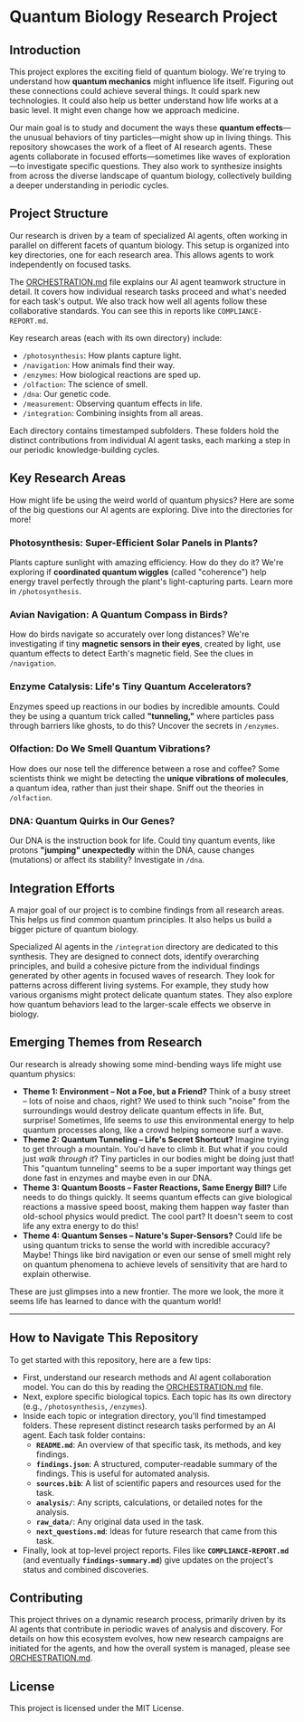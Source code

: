 # Quantum Biology Research Project

## Introduction
This project explores the exciting field of quantum biology. We're trying to understand how **quantum mechanics** might influence life itself. Figuring out these connections could achieve several things. It could spark new technologies. It could also help us better understand how life works at a basic level. It might even change how we approach medicine.

Our main goal is to study and document the ways these **quantum effects**—the unusual behaviors of tiny particles—might show up in living things. This repository showcases the work of a fleet of AI research agents. These agents collaborate in focused efforts—sometimes like waves of exploration—to investigate specific questions. They also work to synthesize insights from across the diverse landscape of quantum biology, collectively building a deeper understanding in periodic cycles.

## Project Structure
Our research is driven by a team of specialized AI agents, often working in parallel on different facets of quantum biology. This setup is organized into key directories, one for each research area. This allows agents to work independently on focused tasks.

The [ORCHESTRATION.md](ORCHESTRATION.md) file explains our AI agent teamwork structure in detail. It covers how individual research tasks proceed and what's needed for each task's output. We also track how well all agents follow these collaborative standards. You can see this in reports like `COMPLIANCE-REPORT.md`.

Key research areas (each with its own directory) include:
- `/photosynthesis`: How plants capture light.
- `/navigation`: How animals find their way.
- `/enzymes`: How biological reactions are sped up.
- `/olfaction`: The science of smell.
- `/dna`: Our genetic code.
- `/measurement`: Observing quantum effects in life.
- `/integration`: Combining insights from all areas.

Each directory contains timestamped subfolders. These folders hold the distinct contributions from individual AI agent tasks, each marking a step in our periodic knowledge-building cycles.

## Key Research Areas
How might life be using the weird world of quantum physics? Here are some of the big questions our AI agents are exploring. Dive into the directories for more!

### Photosynthesis: Super-Efficient Solar Panels in Plants?
Plants capture sunlight with amazing efficiency. How do they do it? We're exploring if **coordinated quantum wiggles** (called "coherence") help energy travel perfectly through the plant's light-capturing parts. Learn more in `/photosynthesis`.

### Avian Navigation: A Quantum Compass in Birds?
How do birds navigate so accurately over long distances? We're investigating if tiny **magnetic sensors in their eyes**, created by light, use quantum effects to detect Earth's magnetic field. See the clues in `/navigation`.

### Enzyme Catalysis: Life's Tiny Quantum Accelerators?
Enzymes speed up reactions in our bodies by incredible amounts. Could they be using a quantum trick called **"tunneling,"** where particles pass through barriers like ghosts, to do this? Uncover the secrets in `/enzymes`.

### Olfaction: Do We Smell Quantum Vibrations?
How does our nose tell the difference between a rose and coffee? Some scientists think we might be detecting the **unique vibrations of molecules**, a quantum idea, rather than just their shape. Sniff out the theories in `/olfaction`.

### DNA: Quantum Quirks in Our Genes?
Our DNA is the instruction book for life. Could tiny quantum events, like protons **"jumping" unexpectedly** within the DNA, cause changes (mutations) or affect its stability? Investigate in `/dna`.

## Integration Efforts
A major goal of our project is to combine findings from all research areas. This helps us find common quantum principles. It also helps us build a bigger picture of quantum biology.

Specialized AI agents in the `/integration` directory are dedicated to this synthesis. They are designed to connect dots, identify overarching principles, and build a cohesive picture from the individual findings generated by other agents in focused waves of research. They look for patterns across different living systems. For example, they study how various organisms might protect delicate quantum states. They also explore how quantum behaviors lead to the larger-scale effects we observe in biology.

## Emerging Themes from Research

Our research is already showing some mind-bending ways life might use quantum physics:

*   **Theme 1: Environment – Not a Foe, but a Friend?**
    Think of a busy street – lots of noise and chaos, right? We used to think such "noise" from the surroundings would destroy delicate quantum effects in life. But, surprise! Sometimes, life seems to *use* this environmental energy to help quantum processes along, like a crowd helping someone surf a wave.
*   **Theme 2: Quantum Tunneling – Life's Secret Shortcut?**
    Imagine trying to get through a mountain. You'd have to climb it. But what if you could just *walk through it*? Tiny particles in our bodies might be doing just that! This "quantum tunneling" seems to be a super important way things get done fast in enzymes and maybe even in our DNA.
*   **Theme 3: Quantum Boosts – Faster Reactions, Same Energy Bill?**
    Life needs to do things quickly. It seems quantum effects can give biological reactions a massive speed boost, making them happen way faster than old-school physics would predict. The cool part? It doesn't seem to cost life any extra energy to do this!
*   **Theme 4: Quantum Senses – Nature's Super-Sensors?**
    Could life be using quantum tricks to sense the world with incredible accuracy? Maybe! Things like bird navigation or even our sense of smell might rely on quantum phenomena to achieve levels of sensitivity that are hard to explain otherwise.

These are just glimpses into a new frontier. The more we look, the more it seems life has learned to dance with the quantum world!

---

## How to Navigate This Repository
To get started with this repository, here are a few tips:
- First, understand our research methods and AI agent collaboration model. You can do this by reading the [ORCHESTRATION.md](ORCHESTRATION.md) file.
- Next, explore specific biological topics. Each topic has its own directory (e.g., `/photosynthesis`, `/enzymes`).
- Inside each topic or integration directory, you'll find timestamped folders. These represent distinct research tasks performed by an AI agent. Each task folder contains:
    - **`README.md`**: An overview of that specific task, its methods, and key findings.
    - **`findings.json`**: A structured, computer-readable summary of the findings. This is useful for automated analysis.
    - **`sources.bib`**: A list of scientific papers and resources used for the task.
    - **`analysis/`**: Any scripts, calculations, or detailed notes for the analysis.
    - **`raw_data/`**: Any original data used in the task.
    - **`next_questions.md`**: Ideas for future research that came from this task.
- Finally, look at top-level project reports. Files like **`COMPLIANCE-REPORT.md`** (and eventually **`findings-summary.md`**) give updates on the project's status and combined discoveries.

## Contributing
This project thrives on a dynamic research process, primarily driven by its AI agents that contribute in periodic waves of analysis and discovery. For details on how this ecosystem evolves, how new research campaigns are initiated for the agents, and how the overall system is managed, please see [ORCHESTRATION.md](ORCHESTRATION.md).

## License
This project is licensed under the MIT License.

